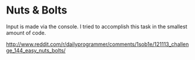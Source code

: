 Nuts & Bolts
============

Input is made via the console.
I tried to accomplish this task in the smallest amount of code.

http://www.reddit.com/r/dailyprogrammer/comments/1sob1e/121113_challenge_144_easy_nuts_bolts/